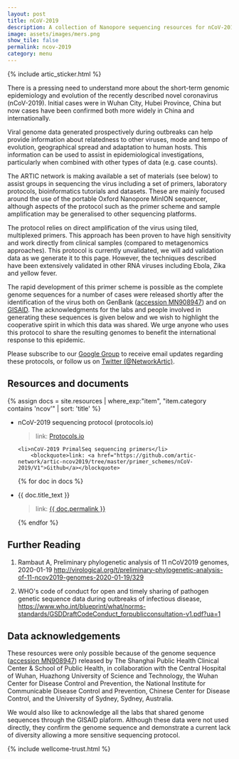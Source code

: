 ```yaml
---
layout: post
title: nCoV-2019
description: A collection of Nanopore sequencing resources for nCoV-2019 novel coronavirus
image: assets/images/mers.png
show_tile: false
permalink: ncov-2019
category: menu
---
```

                  
{% include artic_sticker.html %}

There is a pressing need to understand more about the short-term genomic epidemiology and evolution of the recently described novel coronavirus (nCoV-2019). Initial cases were in Wuhan City, Hubei Province, China but now cases have been confirmed both more widely in China and internationally. 

Viral genome data generated prospectively during outbreaks can help provide information about relatedness to other viruses, mode and tempo of evolution, geographical spread and adaptation to human hosts. This information can be used to assist in epidemiological investigations, particularly when combined with other types of data (e.g. case counts).

The ARTIC network is making available a set of materials (see below) to assist groups in sequencing the virus including a set of primers, laboratory protocols, bioinformatics tutorials and datasets. These are mainly focused around the use of the portable Oxford Nanopore MinION sequencer, although aspects of the protocol such as the primer scheme and sample amplification may be generalised to other sequencing platforms.

The protocol relies on direct amplification of the virus using tiled, multiplexed primers. This approach has been proven to have high sensitivity and work directly from clinical samples (compared to metagenomics approaches). This protocol is currently unvalidated, we will add validation data as we generate it to this page. However, the techniques described have been extensively validated in other RNA viruses including Ebola, Zika and yellow fever.

The rapid development of this primer scheme is possible as the complete genome sequences for a number of cases were released shortly after the identification of the virus both on GenBank ([accession MN908947](https://www.ncbi.nlm.nih.gov/nuccore/MN908947)) and on [GISAID](http://gisaid.org). The acknowledgments for the labs and people involved in generating these sequences is given below and we wish to highlight the cooperative spirit in which this data was shared. We urge anyone who uses this protocol to share the resulting genomes to benefit the international response to this epidemic.

Please subscribe to our <a href="https://groups.google.com/forum/#!forum/ncov-2019-sequencing">Google Group</a> to receive email updates regarding these protocols, or follow us on <a href="https://twitter.com/NetworkArtic">Twitter (@NetworkArtic)</a>.

## Resources and documents

{% assign docs = site.resources | where_exp:"item", "item.category contains 'ncov'" | sort: 'title' %}
<ul>
    <li>nCoV-2019 sequencing protocol (protocols.io)</li>
        <blockquote>link: <a href="https://dx.doi.org/10.17504/protocols.io.bbmuik6w">Protocols.io</a></blockquote>

    <li>nCoV-2019 PrimalSeq sequencing primers</li>
        <blockquote>link: <a href="https://github.com/artic-network/artic-ncov2019/tree/master/primer_schemes/nCoV-2019/V1">Github</a></blockquote>

{% for doc in docs %}
    <li>{{ doc.title_text }}</li>
	<blockquote>link: <a href="{{ doc.permalink }}">{{ doc.permalink }}</a></blockquote>
{% endfor %}
</ul>


## Further Reading

1. Rambaut A, Preliminary phylogenetic analysis of 11 nCoV2019 genomes, 2020-01-19 <http://virological.org/t/preliminary-phylogenetic-analysis-of-11-ncov2019-genomes-2020-01-19/329>

2. WHO's code of conduct for open and timely sharing of pathogen genetic sequence data during outbreaks of infectious disease, <https://www.who.int/blueprint/what/norms-standards/GSDDraftCodeConduct_forpublicconsultation-v1.pdf?ua=1>

## Data acknowledgements

These resources were only possible because of the genome sequence ([accession MN908947](https://www.ncbi.nlm.nih.gov/nuccore/MN908947)) released by The Shanghai Public Health Clinical Center & School of Public Health, in collaboration with the Central Hospital of Wuhan, Huazhong University of Science and Technology, the Wuhan Center for Disease Control and Prevention, the National Institute for Communicable Disease Control and Prevention, Chinese Center for Disease Control, and the University of Sydney, Sydney, Australia.

We would also like to acknowledge all the labs that shared genome sequences through the GISAID plaform. Although these data were not used directly, they confirm the genome sequence and demonstrate a current lack of diversity allowing a more sensitive sequencing protocol.

{% include wellcome-trust.html %}
